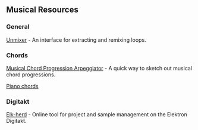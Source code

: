 ## Musical Resources

### General

[Unmixer](https://unmixer.ongaaccel.jp/) - An interface for extracting and remixing loops.

### Chords

[Musical Chord Progression Arpeggiator](https://codepen.io/jakealbaugh/full/qNrZyw) - A quick way to sketch out musical chord progressions.

[Piano chords](http://note.kitchen/)

### Digitakt

[Elk-herd](https://electric.kitchen/crunch/elk-herd/) - Online tool for project and sample management on the Elektron Digitakt.

